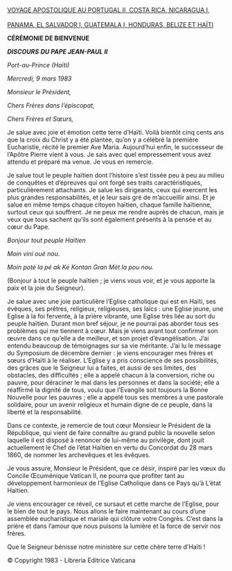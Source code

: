[VOYAGE APOSTOLIQUE AU PORTUGAL II, COSTA RICA, NICARAGUA I, \
\
PANAMA, EL SALVADOR I, GUATEMALA I, HONDURAS, BELIZE ET HAÏTI](/content/john-paul-ii/fr/travels/sub_index1983/trav_america-centrale.html)

**CÉRÉMONIE DE BIENVENUE**

***DISCOURS*** ***DU PAPE JEAN-PAUL II***

*Port-au-Prince (Haïti)*

*Mercredi, 9 mars 1983*

*Monsieur le Président,*

*Chers Frères dans l’épiscopat,*

*Chers Frères et Sœurs,*

Je salue avec joie et émotion cette terre d’Haïti. Voilà bientôt cinq cents ans que la croix du Christ y a été plantée, qu’on y a célébré la première Eucharistie, récité le premier Ave Maria. Aujourd’hui enfin, le successeur de l’Apôtre Pierre vient à vous. Je sais avec quel empressement vous avez attendu et préparé ma venue. Je vous en remercie.

Je salue tout le peuple haïtien dont l’histoire s’est tissée peu à peu au milieu de conquêtes et d’épreuves qui ont forgé ses traits caractéristiques, particulièrement attachants. Je salue les dirigeants, ceux qui exercent les plus grandes responsabilités, et je leur sais gré de m’accueillir ainsi. Et je salue en même temps chaque citoyen haïtien, chaque famille haïtienne, surtout ceux qui souffrent. Je ne peux me rendre auprès de chacun, mais je veux que tous sachent qu’ils sont également présents à la pensée et au cœur du Pape.

*Bonjour tout peuple Haïtien*

*Moin vini oué nou.*

*Moin poté la pé ak Ké Kontan Gran Mèt la pou nou.*

(Bonjour à tout le peuple haïtien ; je viens vous voir, et je vous apporte la paix et la joie du Seigneur).

Je salue avec une joie particulière l’Eglise catholique qui est en Haïti, ses évêques, ses prêtres, religieux, religieuses, ses laïcs : une Eglise jeune, une Eglise à la foi fervente, à la prière vibrante, une Eglise très liée au sort du peuple haïtien. Durant mon bref séjour, je ne pourrai pas aborder tous ses problèmes qui me tiennent à cœur. Mais je viens avant tout confirmer son œuvre dans ce qu’elle a de meilleur, et son projet d’évangélisation. J’ai entendu beaucoup de témoignages sur sa vie méritante. J’ai lu le message du Symposium de décembre dernier : je viens encourager mes frères et sœurs d’Haïti à le réaliser. L’Eglise y a pris conscience de ses possibilités, des grâces que le Seigneur lui a faites, et aussi de ses limites, des obstacles, des difficultés ; elle a appelé chacun à la conversion, riche ou pauvre, pour déraciner le mal dans les personnes et dans la société; elle a réaffirmé la dignité de tous, voulu que l’Evangile soit toujours la Bonne Nouvelle pour les pauvres ; elle a appelé tous ses membres à une pastorale solidaire, pour un avenir religieux et humain digne de ce peuple, dans la liberté et la responsabilité.

Dans ce contexte, je remercie de tout cœur Monsieur le Président de la République, qui vient de faire connaître au grand public la nouvelle selon laquelle il est disposé à renoncer de lui-même au privilège, dont jouit actuellement le Chef de l’état Haïtien en vertu du Concordat du 28 mars 1860, de nommer les archevêques et les évêques.

Je vous assure, Monsieur le Président, que ce désir, inspiré par les vœux du Concile Œcuménique Vatican II, ne pourra que profiter tant au développement harmonieux de l’Eglise Catholique dans ce Pays qu’à L’état Haïtien.

Je viens encourager ce réveil, ce sursaut et cette marche de l’Eglise, pour le bien de tout le pays. Nous allons le faire maintenant au cours d’une assemblée eucharistique et mariale qui clôture votre Congrès. C’est dans la prière et dans l’amour que nous puisons la lumière et la force de servir nos frères.

Que le Seigneur bénisse notre ministère sur cette chère terre d’Haïti !

© Copyright 1983 - Libreria Editrice Vaticana